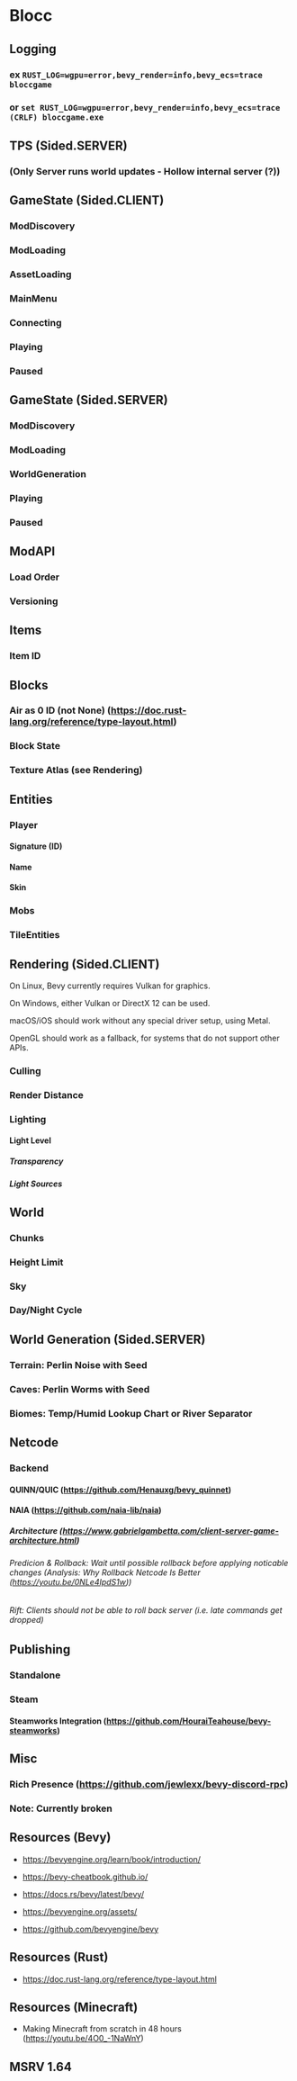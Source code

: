 # Blocc

## Logging

### ex `RUST_LOG=wgpu=error,bevy_render=info,bevy_ecs=trace bloccgame`

### or `set RUST_LOG=wgpu=error,bevy_render=info,bevy_ecs=trace (CRLF) bloccgame.exe`

###

## TPS (Sided.SERVER)

### (Only Server runs world updates - Hollow internal server (?))

## GameState (Sided.CLIENT)

### ModDiscovery

### ModLoading

### AssetLoading

### MainMenu

### Connecting

### Playing

### Paused

## GameState (Sided.SERVER)

### ModDiscovery

### ModLoading

### WorldGeneration

### Playing

### Paused

## ModAPI

### Load Order

### Versioning

## Items

### Item ID

## Blocks

### Air as 0 ID (not None) (https://doc.rust-lang.org/reference/type-layout.html)

### Block State

### Texture Atlas (see Rendering)

## Entities

### Player

#### Signature (ID)

#### Name

#### Skin

### Mobs

### TileEntities

## Rendering (Sided.CLIENT)

On Linux, Bevy currently requires Vulkan for graphics.

On Windows, either Vulkan or DirectX 12 can be used.

macOS/iOS should work without any special driver setup, using Metal.

OpenGL should work as a fallback, for systems that do not support other APIs.

### Culling

### Render Distance

### Lighting

#### Light Level

##### Transparency

##### Light Sources

## World

### Chunks

### Height Limit

### Sky

### Day/Night Cycle

## World Generation (Sided.SERVER)

### Terrain: Perlin Noise with Seed

### Caves: Perlin Worms with Seed

### Biomes: Temp/Humid Lookup Chart or River Separator

## Netcode

### Backend

#### QUINN/QUIC (https://github.com/Henauxg/bevy_quinnet)

#### NAIA (https://github.com/naia-lib/naia)

##### Architecture (https://www.gabrielgambetta.com/client-server-game-architecture.html)

###### Predicion & Rollback: Wait until possible rollback before applying noticable changes (Analysis: Why Rollback Netcode Is Better (https://youtu.be/0NLe4IpdS1w))

###### Rift: Clients should not be able to roll back server (i.e. late commands get dropped)

## Publishing

### Standalone

### Steam

#### Steamworks Integration (https://github.com/HouraiTeahouse/bevy-steamworks)

## Misc

### Rich Presence (https://github.com/jewlexx/bevy-discord-rpc)

### Note: Currently broken

## Resources (Bevy)

- https://bevyengine.org/learn/book/introduction/

- https://bevy-cheatbook.github.io/

- https://docs.rs/bevy/latest/bevy/

- https://bevyengine.org/assets/

- https://github.com/bevyengine/bevy

## Resources (Rust)

- https://doc.rust-lang.org/reference/type-layout.html

## Resources (Minecraft)

- Making Minecraft from scratch in 48 hours (https://youtu.be/4O0_-1NaWnY)

## MSRV 1.64
